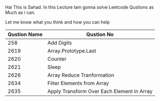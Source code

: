 

Hai This is Sahad. In this Lecture Iam gonna solve Leetcode Qustions as Much as i can.
 
Let me know what you think and how you can help


| Qustion Name  | Qustion No                                  |
| ------------- | -------------                               |
| 258           | Add Digits                                  |
| 2619          | Array.Prototype.Last                        |
| 2620          | Counter                                     |
| 2621          | Sleep                                       |
| 2626          | Array Reduce Tranformation                  |
| 2634          | Filter Elements from Array                  |
| 2635          | Apply Transform Over Each Element in Array  |